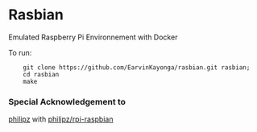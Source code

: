 # Rasbian

Emulated Raspberry Pi Environnement with Docker 

To run:

```
	git clone https://github.com/EarvinKayonga/rasbian.git rasbian;
	cd rasbian
	make
```

### Special Acknowledgement to
 [philipz](https://github.com/philipz) with [philipz/rpi-raspbian](https://hub.docker.com/r/philipz/rpi-raspbian/)
